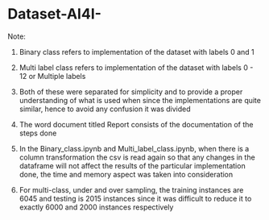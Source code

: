 # Dataset-AI4I-

Note:

1. Binary class refers to implementation of the dataset with labels 0 and 1

2. Multi label class refers to implementation of the dataset with labels 0 - 12 or
Multiple labels

3. Both of these were separated for simplicity and to provide a proper understanding of what is used when since the implementations are quite similar, hence to avoid any confusion it was divided 

4. The word document titled Report consists of the documentation of the steps done

5. In the Binary_class.ipynb and Multi_label_class.ipynb, when there is a column transformation the csv is read again so that any changes in the dataframe will not affect 
the results of the particular implementation done, the time and memory aspect was taken 
into consideration

6. For multi-class, under and over sampling, the training instances are 6045 and testing is 2015 instances since it was difficult to reduce it to exactly 6000 and 2000 instances 
respectively
